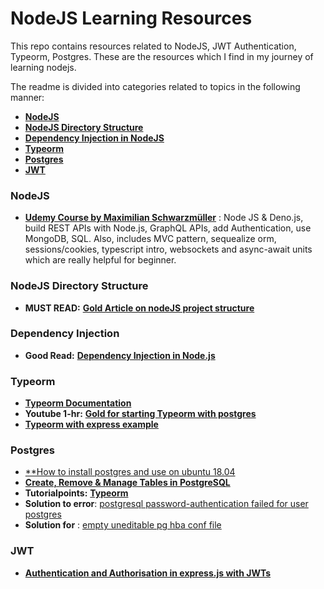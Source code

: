 # NodeJS Learning Resources
This repo contains resources related to NodeJS, JWT Authentication, Typeorm, Postgres. These are the resources which I find in my journey of learning nodejs.<br>

The readme is divided into categories related to topics in the following manner:
* [**NodeJS**](#nodejs)
* [**NodeJS Directory Structure**](#nodejs-directory-structure)
* [**Dependency Injection in NodeJS**](#dependency-injection)
* [**Typeorm**](#typeorm)
* [**Postgres**](#postgres)
* [**JWT**](#jwt)


### NodeJS
- [**Udemy Course by  Maximilian Schwarzmüller**](https://www.udemy.com/course/nodejs-the-complete-guide) : Node JS & Deno.js, build REST APIs with Node.js, GraphQL APIs, add Authentication, use MongoDB, SQL. Also, includes MVC pattern, sequealize orm, sessions/cookies, typescript intro, websockets and async-await units which are really helpful for beginner.

### NodeJS Directory Structure 
- **MUST READ:** [**Gold Article on nodeJS project structure**](https://softwareontheroad.com/ideal-nodejs-project-structure/)

### Dependency Injection 
- **Good Read:** [**Dependency Injection in Node.js**](https://blog.risingstack.com/dependency-injection-in-node-js/)

### Typeorm 
- [**Typeorm Documentation**](https://typeorm.io/#/)
- **Youtube 1-hr:** [**Gold for starting Typeorm with postgres**](https://www.youtube.com/watch?v=Paz0gnODPE0&t=706s)
- [**Typeorm with express example**](https://orkhan.gitbook.io/typeorm/docs/example-with-express)

### Postgres
- [**How to install postgres and use on ubuntu 18.04](https://www.digitalocean.com/community/tutorials/how-to-install-and-use-postgresql-on-ubuntu-18-04)
- [**Create, Remove & Manage Tables in PostgreSQL**](https://www.digitalocean.com/community/tutorials/how-to-create-remove-manage-tables-in-postgresql-on-a-cloud-server)
- **Tutorialpoints:** [**Typeorm**](https://www.tutorialspoint.com/typeorm/index.htm)
- **Solution to error**: [postgresql password-authentication failed for user postgres](https://stackoverflow.com/questions/7695962/postgresql-password-authentication-failed-for-user-postgres)
- **Solution for** : [empty uneditable pg hba conf file](https://stackoverflow.com/questions/25974839/empty-uneditable-pg-hba-conf-file/25978628a)


### JWT
- [**Authentication and Authorisation in express.js with JWTs**](https://stackabuse.com/authentication-and-authorization-with-jwts-in-express-js/)
